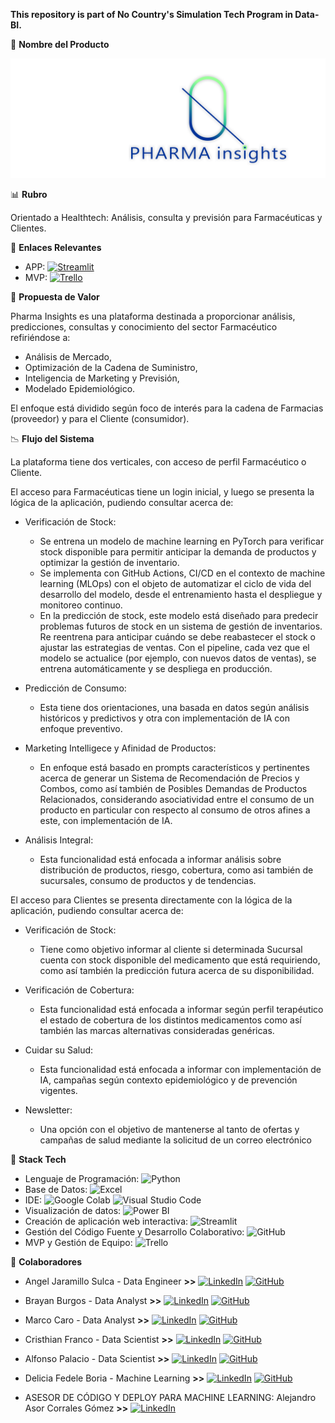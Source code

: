 **This repository is part of No Country's Simulation Tech Program in Data-BI.**

💎 **Nombre del Producto**

![logo](https://github.com/No-Country-simulation/s17-19-n-data-bi/blob/fe4b237d7698aac78b2d76bd8743c987ff32db77/Pi.png)

📊 **Rubro**

Orientado a Healthtech: Análisis, consulta y previsión para Farmacéuticas y Clientes.

🔗 **Enlaces Relevantes**

- APP: [![Streamlit](https://img.shields.io/badge/Streamlit-FF4B4B?logo=streamlit&logoColor=white)](https://pharma-insights.streamlit.app)
- MVP: [![Trello](https://img.shields.io/badge/Trello-0079BF?logo=trello&logoColor=white)](https://trello.com/b/nGylF9YE/s17-19-n-data-bi)

🦾 **Propuesta de Valor**

Pharma Insights es una plataforma destinada a proporcionar análisis, predicciones, consultas y conocimiento del sector Farmacéutico refiriéndose a:

- Análisis de Mercado,
- Optimización de la Cadena de Suministro,
- Inteligencia de Marketing y Previsión,
- Modelado Epidemiológico.

El enfoque está dividido según foco de interés para la cadena de Farmacias (proveedor) y para el Cliente (consumidor).

📉 **Flujo del Sistema**

La plataforma tiene dos verticales, con acceso de perfil Farmacéutico o Cliente.

El acceso para Farmacéuticas tiene un login inicial, y luego se presenta la lógica de la aplicación, pudiendo consultar acerca de:

- Verificación de Stock:
   - Se entrena un modelo de machine learning en PyTorch para verificar stock disponible para permitir anticipar la demanda de productos y optimizar la gestión de inventario.
   - Se implementa con GitHub Actions, CI/CD en el contexto de machine learning (MLOps) con el objeto de automatizar el ciclo de vida del desarrollo del modelo, desde el entrenamiento hasta el despliegue y monitoreo continuo.
   - En la predicción de stock, este modelo está diseñado para predecir problemas futuros de stock en un sistema de gestión de inventarios. Re reentrena para anticipar cuándo se debe reabastecer el stock o ajustar las estrategias de ventas. Con el pipeline, cada vez que el modelo se actualice (por ejemplo, con nuevos datos de ventas), se entrena automáticamente y se despliega en producción.
 
- Predicción de Consumo:
   - Esta tiene dos orientaciones, una basada en datos según análisis históricos y predictivos y otra con implementación de IA con enfoque preventivo.

- Marketing Intelligece y Afinidad de Productos:
   - En enfoque está basado en prompts característicos y pertinentes acerca de generar un Sistema de Recomendación de Precios y Combos, como así también de Posibles Demandas de Productos Relacionados, considerando asociatividad entre el consumo de un producto en particular con respecto al consumo de otros afines a este, con implementación de IA.
 
- Análisis Integral:
   - Esta funcionalidad está enfocada a informar análisis sobre distribución de productos, riesgo, cobertura, como asi también de sucursales, consumo de productos y de tendencias.

El acceso para Clientes se presenta directamente con la lógica de la aplicación, pudiendo consultar acerca de:

- Verificación de Stock:
   - Tiene como objetivo informar al cliente si determinada Sucursal cuenta con stock disponible del medicamento que está requiriendo, como así también la predicción futura acerca de su disponibilidad.
 
- Verificación de Cobertura:
   - Esta funcionalidad está enfocada a informar según perfil terapéutico el estado de cobertura de los distintos medicamentos como así también las marcas alternativas consideradas genéricas.
 
- Cuidar su Salud:
   - Esta funcionalidad está enfocada a informar con implementación de IA, campañas según contexto epidemiológico y de prevención vigentes.
 
- Newsletter:
   - Una opción con el objetivo de mantenerse al tanto de ofertas y campañas de salud mediante la solicitud de un correo electrónico

🤖 **Stack Tech**

- Lenguaje de Programación: ![Python](https://img.shields.io/badge/Python-3776AB?logo=python&logoColor=white)
- Base de Datos: ![Excel](https://img.shields.io/badge/Excel-336791?logo=microsoft-excel&logoColor=green)
- IDE: ![Google Colab](https://img.shields.io/badge/Google_Colab-F9AB00?logo=google-colab&logoColor=white) ![Visual Studio Code](https://img.shields.io/badge/Visual_Studio_Code-007ACC?logo=visual-studio-code&logoColor=white)
- Visualización de datos: ![Power BI](https://img.shields.io/badge/Power_BI-F2C811?logo=power-bi&logoColor=white)
- Creación de aplicación web interactiva: ![Streamlit](https://img.shields.io/badge/Streamlit-FF4B4B?logo=streamlit&logoColor=white)
- Gestión del Código Fuente y Desarrollo Colaborativo: ![GitHub](https://img.shields.io/badge/GitHub-100000?logo=github&logoColor=white)
- MVP y Gestión de Equipo: ![Trello](https://img.shields.io/badge/Trello-0079BF?logo=trello&logoColor=white)

🧩 **Colaboradores**

- Angel Jaramillo Sulca - Data Engineer **>>** [![LinkedIn](https://img.shields.io/badge/LinkedIn-0077B5?logo=linkedin&logoColor=white)](https://www.linkedin.com/in/angeljarads/) [![GitHub](https://img.shields.io/badge/GitHub-100000?logo=github&logoColor=white)](https://github.com/Angeljs094)

- Brayan Burgos - Data Analyst **>>** [![LinkedIn](https://img.shields.io/badge/LinkedIn-0077B5?logo=linkedin&logoColor=white)](https://www.linkedin.com/in/brayan-burgos-49715a183/) [![GitHub](https://img.shields.io/badge/GitHub-100000?logo=github&logoColor=white)](https://github.com/brayan2693)

- Marco Caro - Data Analyst **>>** [![LinkedIn](https://img.shields.io/badge/LinkedIn-0077B5?logo=linkedin&logoColor=white)](https://www.linkedin.com/in/marco-antonio-caro-22459711b/) [![GitHub](https://img.shields.io/badge/GitHub-100000?logo=github&logoColor=white)](https://github.com/marco11235813)

- Cristhian Franco - Data Scientist **>>** [![LinkedIn](https://img.shields.io/badge/LinkedIn-0077B5?logo=linkedin&logoColor=white)](https://www.linkedin.com/in/cristhian-franco-b17313285) [![GitHub](https://img.shields.io/badge/GitHub-100000?logo=github&logoColor=white)](https://github.com/CoolHero83)

- Alfonso Palacio - Data Scientist **>>** [![LinkedIn](https://img.shields.io/badge/LinkedIn-0077B5?logo=linkedin&logoColor=white)](https://www.linkedin.com/in/alfonso-palacio/) [![GitHub](https://img.shields.io/badge/GitHub-100000?logo=github&logoColor=white)](https://github.com/Parzival099)

- Delicia Fedele Boria - Machine Learning **>>** [![LinkedIn](https://img.shields.io/badge/LinkedIn-0077B5?logo=linkedin&logoColor=white)](https://www.linkedin.com/in/deliciafedeleboria/) [![GitHub](https://img.shields.io/badge/GitHub-100000?logo=github&logoColor=white)](https://github.com/defedeleboria/)

- ASESOR DE CÓDIGO Y DEPLOY PARA MACHINE LEARNING: Alejandro Asor Corrales Gómez **>>** [![LinkedIn](https://img.shields.io/badge/LinkedIn-0077B5?logo=linkedin&logoColor=white)](https://www.linkedin.com/in/aacg/)
